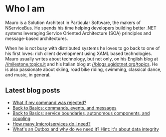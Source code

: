 # Who I am

Mauro is a Solution Architect in Particular Software, the makers of NServiceBus. He spends his time helping developers building better .NET systems leveraging Service Oriented Architecture (SOA) principles and message-based architectures.

When he is not busy with distributed systems he loves to go back to one of his first loves: rich client development using XAML based technologies. Mauro usually writes about technology, but not only, on his English blog at [//milestone.topics.it](https://milestone.topics.it) and his Italian blog at [//blogs.ugidotnet.org/topics](https://blogs.ugidotnet.org/topics). He is also passionate about skiing, road bike riding, swimming, classical dance, and music, in general.

## Latest blog posts

<!--START_SECTION:feed-->
* [What if my command was rejected?](https:&#x2F;&#x2F;milestone.topics.it&#x2F;2023&#x2F;06&#x2F;27&#x2F;reject-commands.html)
* [Back to Basics: commands, events, and messages](https:&#x2F;&#x2F;milestone.topics.it&#x2F;2023&#x2F;05&#x2F;25&#x2F;back-to-basics-messages.html)
* [Back to Basics: service boundaries, autonomous components, and coupling](https:&#x2F;&#x2F;milestone.topics.it&#x2F;2023&#x2F;05&#x2F;17&#x2F;back-to-basics-boundaries.html)
* [How many (micro)services do I need?](https:&#x2F;&#x2F;milestone.topics.it&#x2F;2023&#x2F;03&#x2F;15&#x2F;how-many-services.html)
* [What&#39;s an Outbox and why do we need it? Hint: it&#39;s about data integrity](https:&#x2F;&#x2F;milestone.topics.it&#x2F;2023&#x2F;02&#x2F;07&#x2F;outbox-what-and-why.html)
<!--END_SECTION:feed-->
